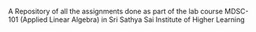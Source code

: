 A Repository of all the assignments done as part of the lab course MDSC-101 (Applied Linear Algebra) in Sri Sathya Sai Institute of Higher Learning
